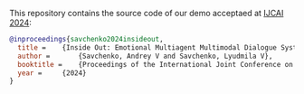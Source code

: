 This repository contains the source code of our demo acceptaed at [IJCAI 2024](https://ijcai24.org/):
```BibTex
@inproceedings{savchenko2024insideout,
  title = 	 {Inside Out: Emotional Multiagent Multimodal Dialogue Systems},
  author =       {Savchenko, Andrey V and Savchenko, Lyudmila V},
  booktitle = 	 {Proceedings of the International Joint Conference on Artificial Intelligence (IJCAI)},
  year = 	 {2024}
}
```

